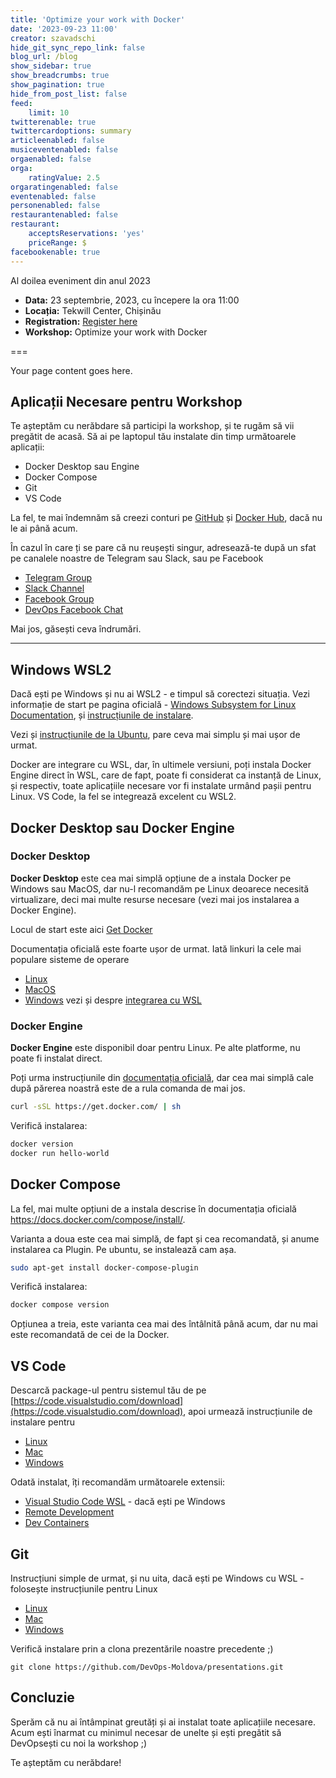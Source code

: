 ```yaml
---
title: 'Optimize your work with Docker'
date: '2023-09-23 11:00'
creator: szavadschi
hide_git_sync_repo_link: false
blog_url: /blog
show_sidebar: true
show_breadcrumbs: true
show_pagination: true
hide_from_post_list: false
feed:
    limit: 10
twitterenable: true
twittercardoptions: summary
articleenabled: false
musiceventenabled: false
orgaenabled: false
orga:
    ratingValue: 2.5
orgaratingenabled: false
eventenabled: false
personenabled: false
restaurantenabled: false
restaurant:
    acceptsReservations: 'yes'
    priceRange: $
facebookenable: true
---
```


Al doilea eveniment din anul 2023

- **Data:** 23 septembrie, 2023, cu începere la ora 11:00
- **Locația:** Tekwill Center, Chișinău
- **Registration:** [Register here](https://tekwill.typeform.com/to/xxxxxxxx)
- **Workshop:** Optimize your work with Docker

===

Your page content goes here.

## Aplicații Necesare pentru Workshop

Te așteptăm cu nerăbdare să participi la workshop, și te rugăm să vii pregătit de acasă. Să ai pe laptopul tău instalate din timp următoarele aplicații:
* Docker Desktop sau Engine
* Docker Compose
* Git
* VS Code

La fel, te mai îndemnăm să creezi conturi pe [GitHub](https://github.com/signup) și [Docker Hub](https://hub.docker.com/signup), dacă nu le ai până acum.

În cazul în care ți se pare că nu reușești singur, adresează-te după un sfat pe canalele noastre de Telegram sau Slack, sau pe Facebook
* [Telegram Group](https://t.me/+tqp4aRgys_NjMWEy)
* [Slack Channel](https://join.slack.com/t/devopsmd/shared_invite/zt-4ohkqths-get_wPjSSrYgTtIybwez0g)
* [Facebook Group](https://www.facebook.com/groups/devops.md/)
* [DevOps Facebook Chat](https://m.me/ch/AbZm0k3AidGJQ2dz/)

Mai jos, găsești ceva îndrumări.

---
## Windows WSL2
Dacă ești pe Windows și nu ai WSL2 - e timpul să corectezi situația.
Vezi informație de start pe pagina oficială - [Windows Subsystem for Linux Documentation](https://learn.microsoft.com/en-us/windows/wsl/), și [instrucțiunile de instalare](https://learn.microsoft.com/en-us/windows/wsl/install). 

Vezi și [instrucțiunile de la Ubuntu](https://ubuntu.com/tutorials/install-ubuntu-on-wsl2-on-windows-11-with-gui-support#1-overview), pare ceva mai simplu și mai ușor de urmat.

Docker are integrare cu WSL, dar, în ultimele versiuni, poți instala Docker Engine direct în WSL, care de fapt, poate fi considerat ca instanță de Linux, și respectiv, toate aplicațiile necesare vor fi instalate urmând pașii pentru Linux. VS Code, la fel se integrează excelent cu WSL2.

## Docker Desktop sau Docker Engine

### Docker Desktop

**Docker Desktop** este cea mai simplă opțiune de a instala Docker pe Windows sau MacOS, dar nu-l recomandăm 
pe Linux deoarece necesită virtualizare, deci mai multe resurse necesare (vezi mai jos instalarea a Docker Engine).

Locul de start este aici [Get Docker](https://docs.docker.com/get-docker/)

Documentația oficială este foarte ușor de urmat. Iată linkuri la cele mai populare sisteme de operare
* [Linux](https://docs.docker.com/desktop/install/linux-install/)
* [MacOS](https://docs.docker.com/desktop/install/mac-install/)
* [Windows](https://docs.docker.com/desktop/install/windows-install/) vezi și despre [integrarea cu WSL](https://docs.docker.com/desktop/wsl/)

### Docker Engine

**Docker Engine** este disponibil doar pentru Linux. Pe alte platforme, nu poate fi instalat direct.

Poți urma instrucțiunile din [documentația oficială](https://docs.docker.com/engine/install/), dar cea mai simplă cale după părerea noastră este de a rula comanda de mai jos.  

```sh
curl -sSL https://get.docker.com/ | sh
```

Verifică instalarea:

```sh
docker version
docker run hello-world
```

## Docker Compose

La fel, mai multe opțiuni de a instala descrise în documentația oficială https://docs.docker.com/compose/install/. 

Varianta a doua este cea mai simplă, de fapt și cea recomandată, și anume instalarea ca Plugin. Pe ubuntu, se instalează cam așa.

```sh
sudo apt-get install docker-compose-plugin
```

Verifică instalarea:
```sh
docker compose version
```
Opțiunea a treia, este varianta cea mai des întâlnită până acum, dar nu mai este recomandată de cei de la Docker.

## VS Code
Descarcă package-ul pentru sistemul tău de pe [https://code.visualstudio.com/download](https://code.visualstudio.com/download), apoi urmează instrucțiunile de instalare pentru
* [Linux](https://code.visualstudio.com/docs/setup/linux)
* [Mac](https://code.visualstudio.com/docs/setup/mac)
* [Windows](https://code.visualstudio.com/docs/setup/windows)

Odată instalat, îți recomandăm următoarele extensii:
* [Visual Studio Code WSL](https://marketplace.visualstudio.com/items?itemName=ms-vscode-remote.remote-wsl) - dacă ești pe Windows
* [Remote Development](https://marketplace.visualstudio.com/items?itemName=ms-vscode-remote.vscode-remote-extensionpack)
* [Dev Containers](https://marketplace.visualstudio.com/items?itemName=ms-vscode-remote.remote-containers)


## Git

Instrucțiuni simple de urmat, și nu uita, dacă ești pe Windows cu WSL - folosește instrucțiunile pentru Linux
* [Linux](https://git-scm.com/download/linux)
* [Mac](https://git-scm.com/download/mac)
* [Windows](https://git-scm.com/download/win)

Verifică instalare prin a clona prezentările noastre precedente ;)

 ```
 git clone https://github.com/DevOps-Moldova/presentations.git
 ```
 
 ## Concluzie
 
Sperăm că nu ai întâmpinat greutăți și ai instalat toate aplicațiile necesare. Acum ești înarmat cu minimul necesar de unelte și ești pregătit să DevOpsești cu noi la workshop ;) 

Te așteptăm cu nerăbdare!
